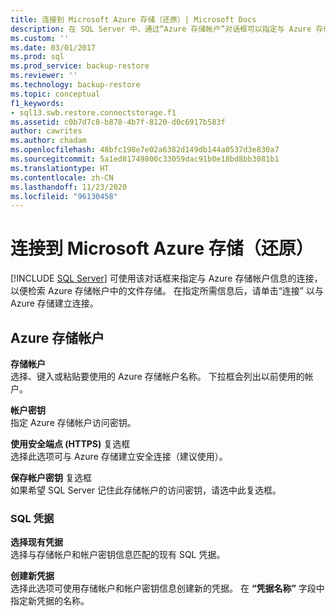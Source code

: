 ```yaml
---
title: 连接到 Microsoft Azure 存储（还原）| Microsoft Docs
description: 在 SQL Server 中，通过“Azure 存储帐户”对话框可以指定与 Azure 存储帐户信息的连接，以便获取 Azure 帐户中的文件存储。
ms.custom: ''
ms.date: 03/01/2017
ms.prod: sql
ms.prod_service: backup-restore
ms.reviewer: ''
ms.technology: backup-restore
ms.topic: conceptual
f1_keywords:
- sql13.swb.restore.connectstorage.f1
ms.assetid: c0b7d7c8-b878-4b7f-8120-d0c6917b583f
author: cawrites
ms.author: chadam
ms.openlocfilehash: 48bfc198e7e02a6382d149db144a0537d3e830a7
ms.sourcegitcommit: 5a1ed81749800c33059dac91b0e18bd8bb3081b1
ms.translationtype: HT
ms.contentlocale: zh-CN
ms.lasthandoff: 11/23/2020
ms.locfileid: "96130458"
---
```

# <a name="connect-to-microsoft-azure-storage-restore"></a>连接到 Microsoft Azure 存储（还原）
 [!INCLUDE [SQL Server](../../includes/applies-to-version/sqlserver.md)]
  可使用该对话框来指定与 Azure 存储帐户信息的连接，以便检索 Azure 存储帐户中的文件存储。 在指定所需信息后，请单击“连接”  以与 Azure 存储建立连接。  
  
## <a name="azure-storage-account"></a>Azure 存储帐户  
 **存储帐户**  
 选择、键入或粘贴要使用的 Azure 存储帐户名称。 下拉框会列出以前使用的帐户。  
  
 **帐户密钥**  
 指定 Azure 存储帐户访问密钥。  
  
 **使用安全端点 (HTTPS)** 复选框  
 选择此选项可与 Azure 存储建立安全连接（建议使用）。  
  
 **保存帐户密钥** 复选框  
 如果希望 SQL Server 记住此存储帐户的访问密钥，请选中此复选框。  
  
### <a name="sql-credential"></a>SQL 凭据  
 **选择现有凭据**  
 选择与存储帐户和帐户密钥信息匹配的现有 SQL 凭据。  
  
 **创建新凭据**  
 选择此选项可使用存储帐户和帐户密钥信息创建新的凭据。 在 **“凭据名称”** 字段中指定新凭据的名称。  
  
  
